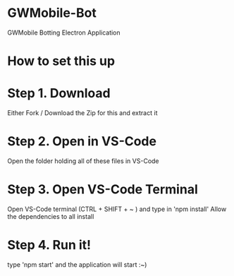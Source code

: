 # GWMobile-Bot
GWMobile Botting Electron Application

# How to set this up

# Step 1. Download
Either Fork / Download the Zip for this and extract it 

# Step 2. Open in VS-Code
Open the folder holding all of these files in VS-Code

# Step 3. Open VS-Code Terminal
Open VS-Code terminal (CTRL + SHIFT + ~ ) and type in 'npm install'
Allow the dependencies to all install

# Step 4. Run it!
type 'npm start' and the application will start :~) 
